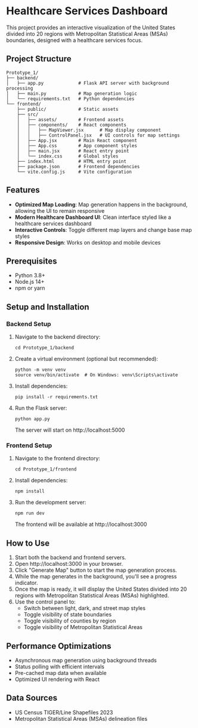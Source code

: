 # Healthcare Services Dashboard

This project provides an interactive visualization of the United States divided into 20 regions with Metropolitan Statistical Areas (MSAs) boundaries, designed with a healthcare services focus.

## Project Structure

```
Prototype_1/
├── backend/
│   ├── app.py             # Flask API server with background processing
│   ├── main.py            # Map generation logic
│   └── requirements.txt   # Python dependencies
└── frontend/
    ├── public/            # Static assets
    ├── src/
    │   ├── assets/        # Frontend assets
    │   ├── components/    # React components
    │   │   ├── MapViewer.jsx      # Map display component
    │   │   ├── ControlPanel.jsx   # UI controls for map settings
    │   ├── App.jsx        # Main React component
    │   ├── App.css        # App component styles
    │   ├── main.jsx       # React entry point
    │   └── index.css      # Global styles
    ├── index.html         # HTML entry point
    ├── package.json       # Frontend dependencies
    └── vite.config.js     # Vite configuration
```

## Features

- **Optimized Map Loading**: Map generation happens in the background, allowing the UI to remain responsive
- **Modern Healthcare Dashboard UI**: Clean interface styled like a healthcare services dashboard
- **Interactive Controls**: Toggle different map layers and change base map styles
- **Responsive Design**: Works on desktop and mobile devices

## Prerequisites

- Python 3.8+
- Node.js 14+
- npm or yarn

## Setup and Installation

### Backend Setup

1. Navigate to the backend directory:
   ```
   cd Prototype_1/backend
   ```

2. Create a virtual environment (optional but recommended):
   ```
   python -m venv venv
   source venv/bin/activate  # On Windows: venv\Scripts\activate
   ```

3. Install dependencies:
   ```
   pip install -r requirements.txt
   ```

4. Run the Flask server:
   ```
   python app.py
   ```
   The server will start on http://localhost:5000

### Frontend Setup

1. Navigate to the frontend directory:
   ```
   cd Prototype_1/frontend
   ```

2. Install dependencies:
   ```
   npm install
   ```

3. Run the development server:
   ```
   npm run dev
   ```
   The frontend will be available at http://localhost:3000

## How to Use

1. Start both the backend and frontend servers.
2. Open http://localhost:3000 in your browser.
3. Click "Generate Map" button to start the map generation process.
4. While the map generates in the background, you'll see a progress indicator.
5. Once the map is ready, it will display the United States divided into 20 regions with Metropolitan Statistical Areas (MSAs) highlighted.
6. Use the control panel to:
   - Switch between light, dark, and street map styles
   - Toggle visibility of state boundaries
   - Toggle visibility of counties by region
   - Toggle visibility of Metropolitan Statistical Areas

## Performance Optimizations

- Asynchronous map generation using background threads
- Status polling with efficient intervals
- Pre-cached map data when available
- Optimized UI rendering with React

## Data Sources

- US Census TIGER/Line Shapefiles 2023
- Metropolitan Statistical Areas (MSAs) delineation files 
